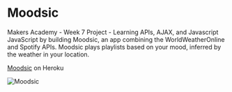 Moodsic
=======

Makers Academy - Week 7 Project - Learning APIs, AJAX, and Javascript JavaScript by building Moodsic, an app combining the WorldWeatherOnline and Spotify APIs. Moodsic plays playlists based on your mood, inferred by the weather in your location. 

[Moodsic](http://moodsic.herokuapp.com/) on Heroku

![Moodsic](http://www.thealmightyjenny.com/wp-content/uploads/2014/08/Screen-Shot-2014-08-19-at-10.49.07-AM.png)
